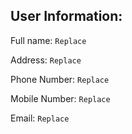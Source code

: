 ## User Information:

Full name: `Replace`  

Address: `Replace`  

Phone Number: `Replace`   

Mobile Number: `Replace`   

Email: `Replace`  

